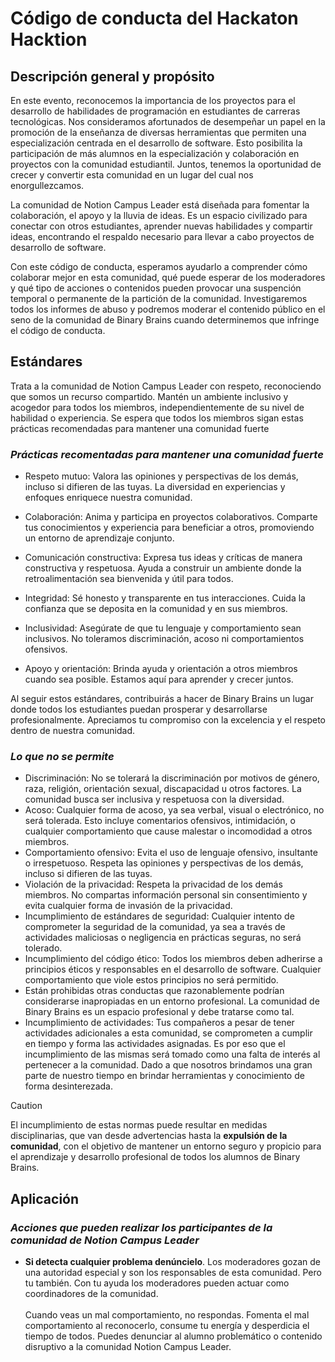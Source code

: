 # Código de conducta del Hackaton Hacktion
## Descripción general y propósito
En este evento, reconocemos la importancia de los proyectos para el desarrollo de habilidades de programación en estudiantes de carreras tecnológicas. 
Nos consideramos afortunados de desempeñar un papel en la promoción de la enseñanza de diversas herramientas que permiten una especialización centrada en el desarrollo de software. 
Esto posibilita la participación de más alumnos en la especialización y colaboración en proyectos con la comunidad estudiantil. Juntos, tenemos la oportunidad de crecer y convertir esta comunidad en un lugar del cual nos enorgullezcamos.

La comunidad de Notion Campus Leader está diseñada para fomentar la colaboración, el apoyo y la lluvia de ideas. Es un espacio civilizado para conectar con otros estudiantes, 
aprender nuevas habilidades y compartir ideas, encontrando el respaldo necesario para llevar a cabo proyectos de desarrollo de software.

Con este código de conducta, esperamos ayudarlo a comprender cómo colaborar mejor en esta comunidad, qué puede esperar de los moderadores y qué tipo de acciones o contenidos pueden provocar una suspención temporal o permanente de la partición de la comunidad. Investigaremos todos los informes de abuso y podremos moderar el contenido público en el seno de la comunidad de Binary Brains cuando determinemos que infringe el código de conducta. 

## Estándares
Trata a la comunidad de Notion Campus Leader con respeto, reconociendo que somos un recurso compartido. Mantén un ambiente inclusivo y acogedor para todos los miembros,
independientemente de su nivel de habilidad o experiencia. Se espera que todos los miembros sigan estas prácticas recomendadas para mantener una comunidad fuerte

###  *Prácticas recomentadas para mantener una comunidad fuerte*
- Respeto mutuo: Valora las opiniones y perspectivas de los demás, incluso si difieren de las tuyas. La diversidad en experiencias y enfoques enriquece nuestra comunidad.

- Colaboración: Anima y participa en proyectos colaborativos. Comparte tus conocimientos y experiencia para beneficiar a otros, promoviendo un entorno de aprendizaje conjunto.

- Comunicación constructiva: Expresa tus ideas y críticas de manera constructiva y respetuosa. Ayuda a construir un ambiente donde la retroalimentación sea bienvenida y útil para todos.

- Integridad: Sé honesto y transparente en tus interacciones. Cuida la confianza que se deposita en la comunidad y en sus miembros.

- Inclusividad: Asegúrate de que tu lenguaje y comportamiento sean inclusivos. No toleramos discriminación, acoso ni comportamientos ofensivos.

- Apoyo y orientación: Brinda ayuda y orientación a otros miembros cuando sea posible. Estamos aquí para aprender y crecer juntos.

Al seguir estos estándares, contribuirás a hacer de Binary Brains un lugar donde todos los estudiantes puedan prosperar y desarrollarse profesionalmente. Apreciamos tu compromiso con la excelencia y el respeto dentro de nuestra comunidad.
###  *Lo que no se permite*
- Discriminación: No se tolerará la discriminación por motivos de género, raza, religión, orientación sexual, discapacidad u otros factores. La comunidad busca ser inclusiva y respetuosa con la diversidad.
- Acoso: Cualquier forma de acoso, ya sea verbal, visual o electrónico, no será tolerada. Esto incluye comentarios ofensivos, intimidación, o cualquier comportamiento que cause malestar o incomodidad a otros miembros.
- Comportamiento ofensivo: Evita el uso de lenguaje ofensivo, insultante o irrespetuoso. Respeta las opiniones y perspectivas de los demás, incluso si difieren de las tuyas.
- Violación de la privacidad: Respeta la privacidad de los demás miembros. No compartas información personal sin consentimiento y evita cualquier forma de invasión de la privacidad.
- Incumplimiento de estándares de seguridad: Cualquier intento de comprometer la seguridad de la comunidad, ya sea a través de actividades maliciosas o negligencia en prácticas seguras, no será tolerado.
- Incumplimiento del código ético: Todos los miembros deben adherirse a principios éticos y responsables en el desarrollo de software. Cualquier comportamiento que viole estos principios no será permitido.
- Están prohibidas otras conductas que razonablemente podrían considerarse inapropiadas en un entorno profesional. La comunidad de Binary Brains es un espacio profesional y debe tratarse como tal.
- Incumplimiento de actividades: Tus compañeros a pesar de tener actividades adicionales a esta comunidad, se comprometen a cumplir en tiempo y forma las actividades asignadas. Es por eso que el incumplimiento de las mismas será tomado como una falta de interés al pertenecer a la comunidad. Dado a que nosotros brindamos una gran parte de nuestro tiempo en brindar herramientas y conocimiento de forma desinterezada. 

> [!CAUTION]
>El incumplimiento de estas normas puede resultar en medidas disciplinarias, que van desde advertencias hasta la <strong>expulsión de la comunidad</strong>, con el objetivo de mantener un entorno seguro y propicio para el aprendizaje y desarrollo profesional de todos los alumnos de Binary Brains.

## Aplicación 
###  *Acciones que pueden realizar los participantes de la comunidad de Notion Campus Leader*
- <strong>Si detecta cualquier problema denúncielo</strong>. Los moderadores gozan de una autoridad especial y son los responsables de esta comunidad.
Pero tu también. Con tu ayuda los moderadores pueden actuar como coordinadores de la comunidad.  <br> <br> Cuando veas un mal comportamiento, no respondas. Fomenta el mal comportamiento al reconocerlo, consume tu energía y desperdicia el tiempo de todos. Puedes
denunciar al alumno problemático o contenido disruptivo a la comunidad Notion Campus Leader. 
